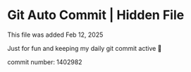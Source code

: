 # Git Auto Commit | Hidden File

This file was added Feb 12, 2025

Just for fun and keeping my daily git commit active 🤪

commit number: 1402982
